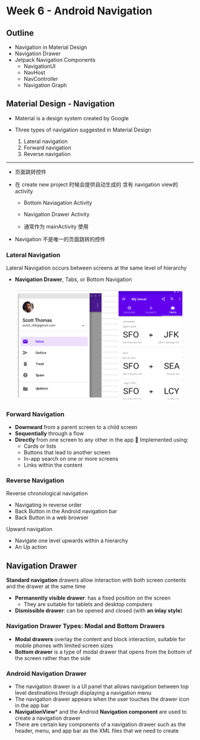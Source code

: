 # Week 6 - Android Navigation

## Outline

- Navigation in Material Design
- Navigation Drawer
- Jetpack Navigation Components
  - NavigationUI
  - NavHost
  - NavController
  - Navigation Graph

## Material Design - Navigation

- Material is a design system created by Google
- Three types of navigation suggested in Material Design

  1. Lateral navigation
  2. Forward navigation
  3. Reverse navigation

***

- 页面跳转控件

- 在 create new project 时候会提供自动生成的 含有 navigation view的activity

  - Bottom Naviagation Activity

  - Navigation Drawer Activity

  - 通常作为 mainActivity 使用

- Navigation 不是唯一的页面跳转的控件

### Lateral Navigation

Lateral Navigation occurs between screens at the same level of hierarchy

- **Navigation Drawer**, Tabs, or Bottom Navigation

<div align=center><img src="./Images/LateralNavigation.png" alt="BackgroundTask" width="450"/></div>

### Forward Navigation

- **Downward** from a parent screen to a child screen
- **Sequentially** through a flow
- **Directly** from one screen to any other in the app  Implemented using:
  - Cards or lists
  - Buttons that lead to another screen
  - In-app search on one or more screens
  - Links within the content

### Reverse Navigation

Reverse chronological navigation

- Navigating in reverse order
- Back Button in the Android navigation bar
- Back Button in a web browser

Upward navigation

- Navigate one level upwards within a hierarchy
- An Up action

## Navigation Drawer

**Standard navigation** drawers allow interaction with both screen contents and the drawer at the same time

- **Permanently visible drawer**: has a fixed position on the screen
  - They are suitable for tablets and desktop computers
- **Dismissible drawer**: can be opened and closed (with **an inlay style**)

### Navigation Drawer Types: Modal and Bottom Drawers

- **Modal drawers** overlay the content and block interaction, suitable for mobile phones with limited screen sizes
- **Bottom drawer** is a type of modal drawer that opens from the bottom of the screen rather than the side

### Android Navigation Drawer

- The navigation drawer is a UI panel that allows navigation between top level destinations through displaying a navigation menu
- The navigation drawer appears when the user touches the drawer icon in the app bar
- **NavigationView*** and the Android **Navigation component** are used to create a navigation drawer
- There are certain key components of a navigation drawer such as the header, menu, and app bar as the XML files that we need to create